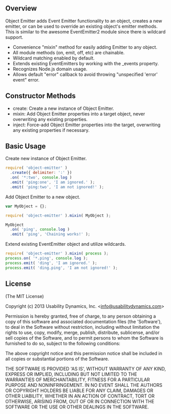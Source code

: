 ## Overview
Object Emitter adds Event Emitter functionality to an object, creates a new emitter, or can be used to override an existing object's emitter methods.
This is similar to the awesome EventEmitter2 module since there is wildcard support.

  - Convenience "mixin" method for easily adding Emitter to any object.
  - All module methods (on, emit, off, etc) are chainable.
  - Wildcard matching enabled by default.
  - Extends existing EventEmitters by working with the _events property.
  - Recognizes Node.js domain usage.
  - Allows default "error" callback to avoid throwing "unspecified 'error' event" error.

## Constructor Methods

 - create: Create a new instance of Object Emitter.
 - mixin: Add Object Emitter properties into a target object, never overwriting any existing properties.
 - inject: Force-add Object Emitter properties into the target, overwriting any existing properties if necessary.

## Basic Usage
Create new instance of Object Emitter.

```javascript
require( 'object-emitter' )
  .create({ delimiter: ':' })
  .on( '*:two', console.log )
  .emit( 'ping:one', 'I am ignored.' );  
  .emit( 'ping:two', 'I am not ignored!' );  
```

Add Object Emitter to a new object.

```javascript
var MyObject = {};

require( 'object-emitter' ).mixin( MyObject );    

MyObject
  .on( 'ping', console.log )
  .emit( 'ping', 'Chaining works!' );
```
    
Extend existing EventEmitter object and utilize wildcards.

```javascript
require( 'object-emitter' ).mixin( process );    
process.on( '*.ping', console.log );
process.emit( 'ding', 'I am ignored.' );
process.emit( 'ding.ping', 'I am not ignored!' );
```

## License

(The MIT License)

Copyright (c) 2013 Usability Dynamics, Inc. &lt;info@usabilitydynamics.com&gt;

Permission is hereby granted, free of charge, to any person obtaining
a copy of this software and associated documentation files (the
'Software'), to deal in the Software without restriction, including
without limitation the rights to use, copy, modify, merge, publish,
distribute, sublicense, and/or sell copies of the Software, and to
permit persons to whom the Software is furnished to do so, subject to
the following conditions:

The above copyright notice and this permission notice shall be
included in all copies or substantial portions of the Software.

THE SOFTWARE IS PROVIDED 'AS IS', WITHOUT WARRANTY OF ANY KIND,
EXPRESS OR IMPLIED, INCLUDING BUT NOT LIMITED TO THE WARRANTIES OF
MERCHANTABILITY, FITNESS FOR A PARTICULAR PURPOSE AND NONINFRINGEMENT.
IN NO EVENT SHALL THE AUTHORS OR COPYRIGHT HOLDERS BE LIABLE FOR ANY
CLAIM, DAMAGES OR OTHER LIABILITY, WHETHER IN AN ACTION OF CONTRACT,
TORT OR OTHERWISE, ARISING FROM, OUT OF OR IN CONNECTION WITH THE
SOFTWARE OR THE USE OR OTHER DEALINGS IN THE SOFTWARE.
